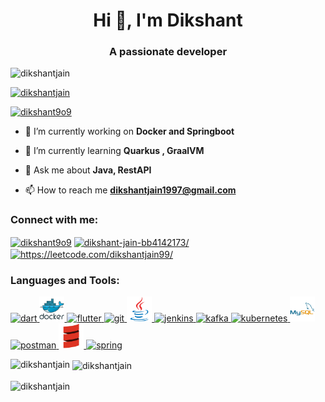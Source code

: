 <h1 align="center">Hi 👋, I'm Dikshant</h1>
<h3 align="center">A passionate developer</h3>

<p align="left"> <img src="https://komarev.com/ghpvc/?username=dikshantjain&label=Profile%20views&color=0e75b6&style=flat" alt="dikshantjain" /> </p>

<p align="left"> <a href="https://github.com/ryo-ma/github-profile-trophy"><img src="https://github-profile-trophy.vercel.app/?username=dikshantjain" alt="dikshantjain" /></a> </p>

<p align="left"> <a href="https://twitter.com/dikshant9o9" target="blank"><img src="https://img.shields.io/twitter/follow/dikshant9o9?logo=twitter&style=for-the-badge" alt="dikshant9o9" /></a> </p>

- 🔭 I’m currently working on **Docker and Springboot**

- 🌱 I’m currently learning **Quarkus , GraalVM**

- 💬 Ask me about **Java, RestAPI**

- 📫 How to reach me **dikshantjain1997@gmail.com**

<h3 align="left">Connect with me:</h3>
<p align="left">
<a href="https://twitter.com/dikshant9o9" target="blank"><img align="center" src="https://raw.githubusercontent.com/rahuldkjain/github-profile-readme-generator/master/src/images/icons/Social/twitter.svg" alt="dikshant9o9" height="30" width="40" /></a>
<a href="https://linkedin.com/in/dikshant-jain-bb4142173/" target="blank"><img align="center" src="https://raw.githubusercontent.com/rahuldkjain/github-profile-readme-generator/master/src/images/icons/Social/linked-in-alt.svg" alt="dikshant-jain-bb4142173/" height="30" width="40" /></a>
<a href="https://www.leetcode.com/https://leetcode.com/dikshantjain99/" target="blank"><img align="center" src="https://raw.githubusercontent.com/rahuldkjain/github-profile-readme-generator/master/src/images/icons/Social/leet-code.svg" alt="https://leetcode.com/dikshantjain99/" height="30" width="40" /></a>
</p>

<h3 align="left">Languages and Tools:</h3>
<p align="left"> <a href="https://dart.dev" target="_blank" rel="noreferrer"> <img src="https://www.vectorlogo.zone/logos/dartlang/dartlang-icon.svg" alt="dart" width="40" height="40"/> </a> <a href="https://www.docker.com/" target="_blank" rel="noreferrer"> <img src="https://raw.githubusercontent.com/devicons/devicon/master/icons/docker/docker-original-wordmark.svg" alt="docker" width="40" height="40"/> </a> <a href="https://flutter.dev" target="_blank" rel="noreferrer"> <img src="https://www.vectorlogo.zone/logos/flutterio/flutterio-icon.svg" alt="flutter" width="40" height="40"/> </a> <a href="https://git-scm.com/" target="_blank" rel="noreferrer"> <img src="https://www.vectorlogo.zone/logos/git-scm/git-scm-icon.svg" alt="git" width="40" height="40"/> </a> <a href="https://www.java.com" target="_blank" rel="noreferrer"> <img src="https://raw.githubusercontent.com/devicons/devicon/master/icons/java/java-original.svg" alt="java" width="40" height="40"/> </a> <a href="https://www.jenkins.io" target="_blank" rel="noreferrer"> <img src="https://www.vectorlogo.zone/logos/jenkins/jenkins-icon.svg" alt="jenkins" width="40" height="40"/> </a> <a href="https://kafka.apache.org/" target="_blank" rel="noreferrer"> <img src="https://www.vectorlogo.zone/logos/apache_kafka/apache_kafka-icon.svg" alt="kafka" width="40" height="40"/> </a> <a href="https://kubernetes.io" target="_blank" rel="noreferrer"> <img src="https://www.vectorlogo.zone/logos/kubernetes/kubernetes-icon.svg" alt="kubernetes" width="40" height="40"/> </a> <a href="https://www.mysql.com/" target="_blank" rel="noreferrer"> <img src="https://raw.githubusercontent.com/devicons/devicon/master/icons/mysql/mysql-original-wordmark.svg" alt="mysql" width="40" height="40"/> </a> <a href="https://postman.com" target="_blank" rel="noreferrer"> <img src="https://www.vectorlogo.zone/logos/getpostman/getpostman-icon.svg" alt="postman" width="40" height="40"/> </a> <a href="https://www.scala-lang.org" target="_blank" rel="noreferrer"> <img src="https://raw.githubusercontent.com/devicons/devicon/master/icons/scala/scala-original.svg" alt="scala" width="40" height="40"/> </a> <a href="https://spring.io/" target="_blank" rel="noreferrer"> <img src="https://www.vectorlogo.zone/logos/springio/springio-icon.svg" alt="spring" width="40" height="40"/> </a> </p>

<p><img align="left" src="https://github-readme-stats.vercel.app/api/top-langs?username=dikshantjain&show_icons=true&locale=en&layout=compact" alt="dikshantjain" /></p>

<p>&nbsp;<img align="center" src="https://github-readme-stats.vercel.app/api?username=dikshantjain&show_icons=true&locale=en" alt="dikshantjain" /></p>

<p><img align="center" src="https://github-readme-streak-stats.herokuapp.com/?user=dikshantjain&" alt="dikshantjain" /></p>
